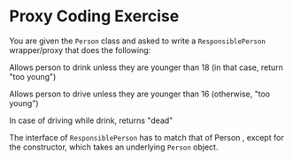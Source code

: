 # Proxy Coding Exercise
You are given the `Person` class and asked to write a `ResponsiblePerson` wrapper/proxy that does the following:

Allows person to drink unless they are younger than 18 (in that case, return "too young")

Allows person to drive unless they are younger than 16 (otherwise, "too young")

In case of driving while drink, returns "dead"

The interface of `ResponsiblePerson` has to match that of Person , except for the constructor, which takes an underlying `Person` object.